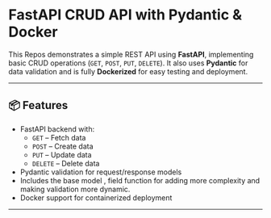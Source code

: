 # FastAPI CRUD API with Pydantic & Docker

This Repos demonstrates a simple REST API using **FastAPI**, implementing basic CRUD operations (`GET`, `POST`, `PUT`, `DELETE`). It also uses **Pydantic** for data validation and is fully **Dockerized** for easy testing and deployment.

---

## 📦 Features

- FastAPI backend with:
  - `GET` – Fetch data
  - `POST` – Create data
  - `PUT` – Update data
  - `DELETE` – Delete data
- Pydantic validation for request/response models
- Includes the base model , field function for adding more complexity and making validation more  dynamic.
- Docker support for containerized deployment

---

